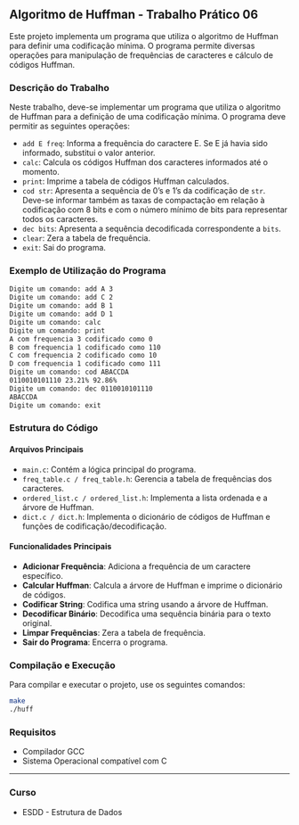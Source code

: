 ## Algoritmo de Huffman - Trabalho Prático 06

Este projeto implementa um programa que utiliza o algoritmo de Huffman para definir uma codificação mínima. O programa permite diversas operações para manipulação de frequências de caracteres e cálculo de códigos Huffman.

### Descrição do Trabalho

Neste trabalho, deve-se implementar um programa que utiliza o algoritmo de Huffman para a definição de uma codificação mínima. O programa deve permitir as seguintes operações:

- `add E freq`: Informa a frequência do caractere E. Se E já havia sido informado, substitui o valor anterior.
- `calc`: Calcula os códigos Huffman dos caracteres informados até o momento.
- `print`: Imprime a tabela de códigos Huffman calculados.
- `cod str`: Apresenta a sequência de 0’s e 1’s da codificação de `str`. Deve-se informar também as taxas de compactação em relação à codificação com 8 bits e com o número mínimo de bits para representar todos os caracteres.
- `dec bits`: Apresenta a sequência decodificada correspondente a `bits`.
- `clear`: Zera a tabela de frequência.
- `exit`: Sai do programa.

### Exemplo de Utilização do Programa

```sh
Digite um comando: add A 3
Digite um comando: add C 2
Digite um comando: add B 1
Digite um comando: add D 1
Digite um comando: calc
Digite um comando: print
A com frequencia 3 codificado como 0
B com frequencia 1 codificado como 110
C com frequencia 2 codificado como 10
D com frequencia 1 codificado como 111
Digite um comando: cod ABACCDA
0110010101110 23.21% 92.86%
Digite um comando: dec 0110010101110
ABACCDA
Digite um comando: exit
```

### Estrutura do Código

#### Arquivos Principais

- `main.c`: Contém a lógica principal do programa.
- `freq_table.c / freq_table.h`: Gerencia a tabela de frequências dos caracteres.
- `ordered_list.c / ordered_list.h`: Implementa a lista ordenada e a árvore de Huffman.
- `dict.c / dict.h`: Implementa o dicionário de códigos de Huffman e funções de codificação/decodificação.

#### Funcionalidades Principais

- **Adicionar Frequência**: Adiciona a frequência de um caractere específico.
- **Calcular Huffman**: Calcula a árvore de Huffman e imprime o dicionário de códigos.
- **Codificar String**: Codifica uma string usando a árvore de Huffman.
- **Decodificar Binário**: Decodifica uma sequência binária para o texto original.
- **Limpar Frequências**: Zera a tabela de frequência.
- **Sair do Programa**: Encerra o programa.

### Compilação e Execução

Para compilar e executar o projeto, use os seguintes comandos:

```sh
make
./huff
```

### Requisitos

- Compilador GCC
- Sistema Operacional compatível com C

---

### Curso

- ESDD - Estrutura de Dados
